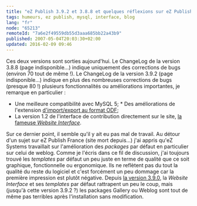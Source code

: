 ```yaml
---
title: "eZ Publish 3.9.2 et 3.8.8 et quelques réflexions sur eZ Publish juste après l'installation"
tags: humeurs, ez publish, mysql, interface, blog
lang: "fr"
node: "65213"
remoteId: "7a6e2f49559db55d3aaa685bb22a43b9"
published: 2007-05-04T20:03:30+02:00
updated: 2016-02-09 09:46
---
```

 
Ces deux versions sont sorties aujourd'hui. Le ChangeLog de la version 3.8.8
(page indisponible…) indique uniquement des corrections de bugs (environ 70
tout de même !). Le ChangeLog de la version 3.9.2 (page indisponible…) indique
en plus des nombreuses corrections de bugs (presque 80&nbsp;!) plusieurs
fonctionnalités ou améliorations importantes, je remarque en particulier&nbsp;:

* Une meilleure compatibilité avec MySQL 5; * Des améliorations de l'extension
[d'import/export au format ODF](http://ez.no/doc/extensions/odf_import_export);
* La version 1.2 de l'interface de contribution directement sur le site, [la
fameuse *Website Interface*](http://ez.no/doc/extensions/website_interface).
 
Sur ce dernier point, il semble qu'il y ait eu pas mal de travail. Au détour
d'un sujet sur eZ Publish France (site mort depuis…) j'ai appris qu'eZ Systems
travaillait sur l'amélioration des *packages* par défaut en particulier sur
celui de weblog. Comme je l'écris dans ce fil de discussion, j'ai toujours
trouvé les *templates* par défaut un peu juste en terme de qualité que ce soit
graphique, fonctionnelle ou ergonomique. Ils ne reflètent pas du tout la qualité
du reste du logiciel et c'est forcément un peu dommage car la première
impression est plutôt négative. Depuis [la version
3.9.0](https://github.com/ezsystems/ezpublish-legacy/blob/master/doc/changelogs/3.9/CHANGELOG-3.8.0-to-3.9.0),
la *Website Interface* et ses *templates* par défaut rattrapent un peu le coup,
mais (jusqu'à cette version 3.9.2 ?) les packages Gallery ou Weblog sont tout de
même pas terribles après l'installation sans modification.
